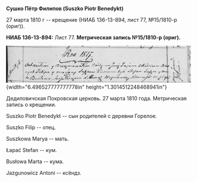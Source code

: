 **Сушко Пётр Филипов (Suszko Piotr Benedykt)**

27 марта 1810 г -- крещение (НИАБ 136-13-894, лист 77, №15/1810-р
(ориг)).

**НИАБ 136-13-894:** Лист 77. **Метрическая запись №15/1810-р (ориг).**

![](./media/c4778037305ecadd964164c7f1b3c82047cefd9a.png){width="6.496527777777778in"
height="1.3014512248468941in"}

Дедиловичская Покровская церковь. 27 марта 1810 года. Метрическая запись
о крещении.

Suszko Piotr Benedykt -- сын родителей с деревни Горелое.

Suszko Filip -- отец.

Suszkowa Marya -- мать.

Łapać Stefan -- кум.

Busłowa Marta -- кума.

Jazgunowicz Antoni -- ксёндз.
